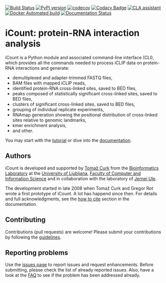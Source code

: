 [![Build Status](https://travis-ci.org/tomazc/iCount.svg?branch=master)](https://travis-ci.org/tomazc/iCount)
[![PyPI version](https://badge.fury.io/py/iCount.svg)](https://badge.fury.io/py/iCount)
[![codecov](https://codecov.io/gh/tomazc/iCount/branch/master/graph/badge.svg?token=JhUJ66rnJ3)](https://codecov.io/gh/tomazc/iCount)
[![Codacy Badge](https://api.codacy.com/project/badge/Grade/b77d104b59a74946bf8905f82dd381e4)](https://www.codacy.com/app/tomazc/iCount?utm_source=github.com&amp;utm_medium=referral&amp;utm_content=tomazc/iCount&amp;utm_campaign=Badge_Grade)
[![CLA assistant](https://cla-assistant.io/readme/badge/tomazc/iCount)](https://cla-assistant.io/tomazc/iCount)
[![Docker Automated build](https://img.shields.io/docker/automated/jrottenberg/ffmpeg.svg)](https://hub.docker.com/r/tomazc/icount/)
[![Documentation Status](https://readthedocs.org/projects/icount/badge/?version=latest)](http://icount.readthedocs.io/en/latest/?badge=latest)

# iCount: protein-RNA interaction analysis

iCount is a Python module and associated command-line interface (CLI),
which provides all the commands needed to process iCLIP data on 
protein-RNA interactions and generate:
 
+ demultiplexed and adapter-trimmed FASTQ files,
+ BAM files with mapped iCLIP reads,
+ identified protein-RNA cross-linked sites, saved to BED files,
+ peaks composed of statistically significant cross-linked sites, saved to BED files,
+ clusters of significant cross-linked sites, saved to BED files,
+ grouping of individual replicate experiments,
+ RNAmap generation showing the positional distribution of cross-linked sites relative to genomic landmarks,
+ kmer enrichment analysis,
+ and other.

You may start with the [tutorial](http://icount.readthedocs.io/en/latest/tutorial.html) or dive into the 
[documentation](http://icount.readthedocs.io/en/latest/index.html).


## Authors

iCount is developed and supported by [Tomaž Curk](http://curk.info) from the 
[Bioinformatics Laboratory](http://biolab.si) at the [University of Ljubljana](http://www.uni-lj.si), 
[Faculty of Computer and Information Science](http://www.fri.uni-lj.si) and in collaboration with 
the laboratory of [Jernej Ule](http://ulelab.info).

The development started in late 2008 when Tomaž Curk and Gregor Rot
wrote a first prototype of iCount. A lot has happend since then. For details and full acknowledgments,
see the [how to cite](http://icount.readthedocs.io/en/latest/cite.html) section in the documentation.


## Contributing

Contributions (pull requests) are welcome! Please submit your contributions by following the
[guidelines](http://icount.readthedocs.io/en/latest/contributing.html).


## Reporting problems

Use the [issues page](https://github.com/tomazc/iCount/issues) to report issues and request enhancements. Before submitting, please check the list of already reported issues. Also, have a look at the [FAQ](http://icount.readthedocs.io/en/latest/faq.html) to see if the problem has been addressed already. 
